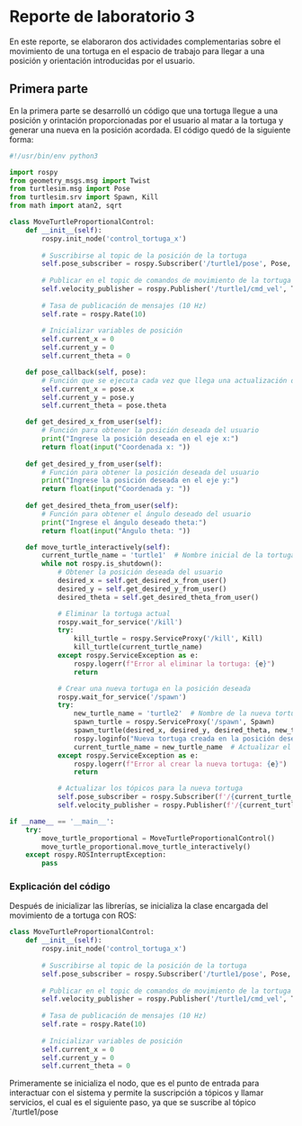 # Reporte de laboratorio 3
En este reporte, se elaboraron dos actividades complementarias sobre el movimiento de una tortuga en el espacio de trabajo para llegar a una posición y orientación introducidas por el usuario.

## Primera parte
En la primera parte se desarrolló un código que una tortuga llegue a una posición y orintación proporcionadas por el usuario al matar a la tortuga y generar una nueva en la posición acordada. El código quedó de la siguiente forma:

```python
#!/usr/bin/env python3

import rospy
from geometry_msgs.msg import Twist
from turtlesim.msg import Pose
from turtlesim.srv import Spawn, Kill
from math import atan2, sqrt

class MoveTurtleProportionalControl:
    def __init__(self):
        rospy.init_node('control_tortuga_x')
        
        # Suscribirse al topic de la posición de la tortuga
        self.pose_subscriber = rospy.Subscriber('/turtle1/pose', Pose, self.pose_callback)
        
        # Publicar en el topic de comandos de movimiento de la tortuga
        self.velocity_publisher = rospy.Publisher('/turtle1/cmd_vel', Twist, queue_size=10)
        
        # Tasa de publicación de mensajes (10 Hz)
        self.rate = rospy.Rate(10)
        
        # Inicializar variables de posición
        self.current_x = 0
        self.current_y = 0
        self.current_theta = 0

    def pose_callback(self, pose):
        # Función que se ejecuta cada vez que llega una actualización de la posición de la tortuga
        self.current_x = pose.x
        self.current_y = pose.y
        self.current_theta = pose.theta

    def get_desired_x_from_user(self):
        # Función para obtener la posición deseada del usuario
        print("Ingrese la posición deseada en el eje x:")
        return float(input("Coordenada x: "))
    
    def get_desired_y_from_user(self):
        # Función para obtener la posición deseada del usuario
        print("Ingrese la posición deseada en el eje y:")
        return float(input("Coordenada y: "))
    
    def get_desired_theta_from_user(self):
        # Función para obtener el ángulo deseado del usuario
        print("Ingrese el ángulo deseado theta:")
        return float(input("Ángulo theta: "))

    def move_turtle_interactively(self):
        current_turtle_name = 'turtle1'  # Nombre inicial de la tortuga
        while not rospy.is_shutdown():
            # Obtener la posición deseada del usuario
            desired_x = self.get_desired_x_from_user()
            desired_y = self.get_desired_y_from_user()
            desired_theta = self.get_desired_theta_from_user()

            # Eliminar la tortuga actual
            rospy.wait_for_service('/kill')
            try:
                kill_turtle = rospy.ServiceProxy('/kill', Kill)
                kill_turtle(current_turtle_name)
            except rospy.ServiceException as e:
                rospy.logerr(f"Error al eliminar la tortuga: {e}")
                return

            # Crear una nueva tortuga en la posición deseada
            rospy.wait_for_service('/spawn')
            try:
                new_turtle_name = 'turtle2'  # Nombre de la nueva tortuga
                spawn_turtle = rospy.ServiceProxy('/spawn', Spawn)
                spawn_turtle(desired_x, desired_y, desired_theta, new_turtle_name)
                rospy.loginfo("Nueva tortuga creada en la posición deseada")
                current_turtle_name = new_turtle_name  # Actualizar el nombre de la tortuga actual
            except rospy.ServiceException as e:
                rospy.logerr(f"Error al crear la nueva tortuga: {e}")
                return

            # Actualizar los tópicos para la nueva tortuga
            self.pose_subscriber = rospy.Subscriber(f'/{current_turtle_name}/pose', Pose, self.pose_callback)
            self.velocity_publisher = rospy.Publisher(f'/{current_turtle_name}/cmd_vel', Twist, queue_size=10)

if __name__ == '__main__':
    try:
        move_turtle_proportional = MoveTurtleProportionalControl()
        move_turtle_proportional.move_turtle_interactively()
    except rospy.ROSInterruptException:
        pass
```
### Explicación del código
Después de inicializar las librerías, se inicializa la clase encargada del movimiento de a tortuga con ROS:

```python
class MoveTurtleProportionalControl:
    def __init__(self):
        rospy.init_node('control_tortuga_x')
        
        # Suscribirse al topic de la posición de la tortuga
        self.pose_subscriber = rospy.Subscriber('/turtle1/pose', Pose, self.pose_callback)
        
        # Publicar en el topic de comandos de movimiento de la tortuga
        self.velocity_publisher = rospy.Publisher('/turtle1/cmd_vel', Twist, queue_size=10)
        
        # Tasa de publicación de mensajes (10 Hz)
        self.rate = rospy.Rate(10)
        
        # Inicializar variables de posición
        self.current_x = 0
        self.current_y = 0
        self.current_theta = 0
```
Primeramente se inicializa el nodo, que es el punto de entrada para interactuar con el sistema y permite la suscripción a tópicos y llamar servicios, el cual es el siguiente paso, ya que se suscribe al tópico `/turtle1/pose